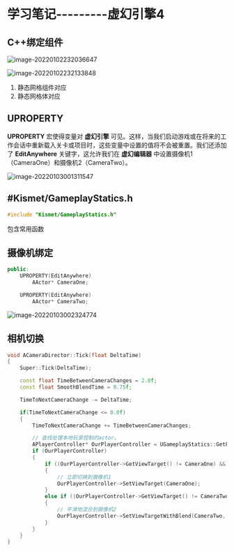 # 学习笔记---------虚幻引擎4

## C++绑定组件

![image-20220102232036647](https://lzx-figure-bed.obs.dualstack.cn-north-4.myhuaweicloud.com/Figurebed/202201022320955.png)

![image-20220102232133848](https://lzx-figure-bed.obs.dualstack.cn-north-4.myhuaweicloud.com/Figurebed/202201022321051.png)

1. 静态网格组件对应
2. 静态网格体对应



## UPROPERTY

**UPROPERTY** 宏使得变量对 **虚幻引擎** 可见。这样，当我们启动游戏或在将来的工作会话中重新载入关卡或项目时，这些变量中设置的值将不会被重置。我们还添加了 **EditAnywhere** 关键字，这允许我们在 **虚幻编辑器** 中设置摄像机1（CameraOne）和摄像机2（CameraTwo）。

![image-20220103001311547](https://lzx-figure-bed.obs.dualstack.cn-north-4.myhuaweicloud.com/Figurebed/202201030013614.png)

## #Kismet/GameplayStatics.h

```cpp
#include "Kismet/GameplayStatics.h"
```

包含常用函数

## 摄像机绑定

```cpp
public:
	UPROPERTY(EditAnywhere)
		AActor* CameraOne;

	UPROPERTY(EditAnywhere)
		AActor* CameraTwo;
```

![image-20220103002324774](https://lzx-figure-bed.obs.dualstack.cn-north-4.myhuaweicloud.com/Figurebed/202201030023853.png)

## 相机切换

```cpp
void ACameraDirector::Tick(float DeltaTime)
{
	Super::Tick(DeltaTime);

	const float TimeBetweenCameraChanges = 2.0f;
	const float SmoothBlendTime = 0.75f;

	TimeToNextCameraChange -= DeltaTime;

	if(TimeToNextCameraChange <= 0.0f)
	{
        TimeToNextCameraChange += TimeBetweenCameraChanges;

        // 查找处理本地玩家控制的actor。
        APlayerController* OurPlayerController = UGameplayStatics::GetPlayerController(this, 0);
        if (OurPlayerController)
        {
            if ((OurPlayerController->GetViewTarget() != CameraOne) && (CameraOne != nullptr))
            {
                // 立即切换到摄像机1
                OurPlayerController->SetViewTarget(CameraOne);
            }
            else if ((OurPlayerController->GetViewTarget() != CameraTwo) && (CameraTwo != nullptr))
            {
                // 平滑地混合到摄像机2
                OurPlayerController->SetViewTargetWithBlend(CameraTwo, SmoothBlendTime);
            }
        }
	}
}

```

